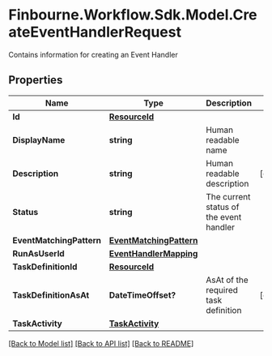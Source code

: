 # Finbourne.Workflow.Sdk.Model.CreateEventHandlerRequest
Contains information for creating an Event Handler

## Properties

Name | Type | Description | Notes
------------ | ------------- | ------------- | -------------
**Id** | [**ResourceId**](ResourceId.md) |  | 
**DisplayName** | **string** | Human readable name | 
**Description** | **string** | Human readable description | [optional] 
**Status** | **string** | The current status of the event handler | 
**EventMatchingPattern** | [**EventMatchingPattern**](EventMatchingPattern.md) |  | 
**RunAsUserId** | [**EventHandlerMapping**](EventHandlerMapping.md) |  | 
**TaskDefinitionId** | [**ResourceId**](ResourceId.md) |  | 
**TaskDefinitionAsAt** | **DateTimeOffset?** | AsAt of the required task definition | [optional] 
**TaskActivity** | [**TaskActivity**](TaskActivity.md) |  | 

[[Back to Model list]](../README.md#documentation-for-models) [[Back to API list]](../README.md#documentation-for-api-endpoints) [[Back to README]](../README.md)

